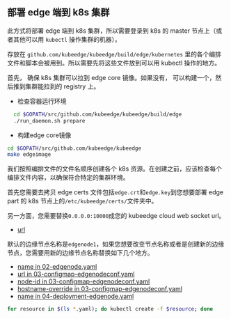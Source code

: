 ## 部署 edge 端到 k8s 集群

此方式将部署 edge 端到 k8s 集群，所以需要登录到 k8s 的 master 节点上（或者其他可以用 `kubectl` 操作集群的机器）。

存放在 `github.com/kubeedge/kubeedge/build/edge/kubernetes` 里的各个编排文件和脚本会被用到。所以需要先将这些文件放到可以用 kubectl 操作的地方。

首先， 确保 k8s 集群可以拉到 edge core 镜像。如果没有， 可以构建一个，然后推到集群能拉到的 registry 上。

- 检查容器运行环境

```bash
  cd $GOPATH/src/github.com/kubeedge/kubeedge/build/edge
  ./run_daemon.sh prepare
```

- 构建edge core镜像

```bash
cd $GOPATH/src/github.com/kubeedge/kubeedge
make edgeimage
```

我们按照编排文件的文件名顺序创建各个 k8s 资源。在创建之前，应该检查每个编排文件内容，以确保符合特定的集群环境。

首先您需要去拷贝 edge certs 文件包括`edge.crt`和`edge.key`到您想要部署 edge part 的 k8s 节点上的`/etc/kubeedge/certs/`文件夹中。

另一方面，您需要替换`0.0.0.0:10000`成您的 kubeedge cloud web socket url。
* [url](03-configmap-edgenodeconf.yaml#L20)

默认的边缘节点名称是`edgenode1`，如果您想要改变节点名称或者是创建新的边缘节点，您需要用新的边缘节点名称替换如下几个地方。
* [name in 02-edgenode.yaml](02-edgenode.yaml#L4)
* [url in 03-configmap-edgenodeconf.yaml](03-configmap-edgenodeconf.yaml#L20)
* [node-id in 03-configmap-edgenodeconf.yaml](03-configmap-edgenodeconf.yaml#L33)
* [hostname-override in 03-configmap-edgenodeconf.yaml](03-configmap-edgenodeconf.yaml#L36)
* [name in 04-deployment-edgenode.yaml](04-deployment-edgenode.yaml#L4)

```bash
for resource in $(ls *.yaml); do kubectl create -f $resource; done
```
